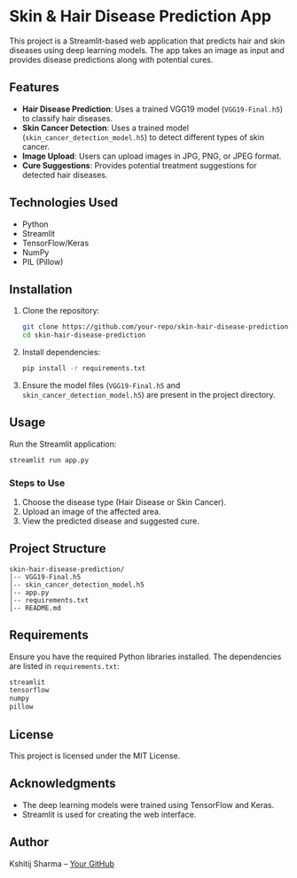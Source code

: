 # Skin & Hair Disease Prediction App

This project is a Streamlit-based web application that predicts hair and skin diseases using deep learning models. The app takes an image as input and provides disease predictions along with potential cures.

## Features
- **Hair Disease Prediction**: Uses a trained VGG19 model (`VGG19-Final.h5`) to classify hair diseases.
- **Skin Cancer Detection**: Uses a trained model (`skin_cancer_detection_model.h5`) to detect different types of skin cancer.
- **Image Upload**: Users can upload images in JPG, PNG, or JPEG format.
- **Cure Suggestions**: Provides potential treatment suggestions for detected hair diseases.

## Technologies Used
- Python
- Streamlit
- TensorFlow/Keras
- NumPy
- PIL (Pillow)

## Installation

1. Clone the repository:
   ```sh
   git clone https://github.com/your-repo/skin-hair-disease-prediction.git
   cd skin-hair-disease-prediction
   ```

2. Install dependencies:
   ```sh
   pip install -r requirements.txt
   ```

3. Ensure the model files (`VGG19-Final.h5` and `skin_cancer_detection_model.h5`) are present in the project directory.

## Usage

Run the Streamlit application:
```sh
streamlit run app.py
```

### Steps to Use
1. Choose the disease type (Hair Disease or Skin Cancer).
2. Upload an image of the affected area.
3. View the predicted disease and suggested cure.

## Project Structure
```
skin-hair-disease-prediction/
│-- VGG19-Final.h5
│-- skin_cancer_detection_model.h5
│-- app.py
│-- requirements.txt
│-- README.md
```

## Requirements
Ensure you have the required Python libraries installed. The dependencies are listed in `requirements.txt`:
```sh
streamlit
tensorflow
numpy
pillow
```

## License
This project is licensed under the MIT License.

## Acknowledgments
- The deep learning models were trained using TensorFlow and Keras.
- Streamlit is used for creating the web interface.

## Author
Kshitij Sharma – [Your GitHub](https://github.com/kshitij730)

